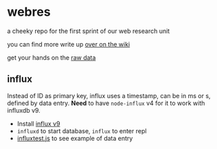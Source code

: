 # webres
a cheeky repo for the first sprint of our web research unit

you can find more write up [over on the wiki](https://github.com/zaccolley/webres/wiki/)

get your hands on the [raw data](http://labs.calcroft.co/pc-data.json)

## influx
Instead of ID as primary key, influx uses a timestamp, can be in ms or s, defined by data entry. **Need** to have `node-influx` v4 for it to work with influxdb v9.
- Install [influx v9](https://influxdb.com/docs/v0.9/introduction/installation.html)
- `influxd` to start database, `influx` to enter repl
- [influxtest.js](https://github.com/zaccolley/webres/blob/master/influxtest.js) to see example of data entry
